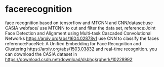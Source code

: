 # facerecognition
face recognition based on tensorflow and MTCNN and CNN/dataset:use CASIA webface/
use MTCNN to cut and filter the data set,
reference:Joint Face Detection and Alignment using Multi-task Cascaded Convolutional Networks https://arxiv.org/abs/1604.02878v1
use CNN to classify the faces
reference:FaceNet: A Unified Embedding for Face Recognition and Clustering https://arxiv.org/abs/1503.03832
and real-time recognition.
you can download the CASIA dataset in 
https://download.csdn.net/download/dsbhgkrgherk/10228992
